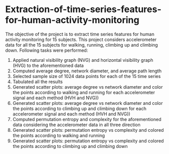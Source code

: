 # Extraction-of-time-series-features-for-human-activity-monitoring
The objective of the project is to extract time series features for human activity monitoring for 15 subjects. This project considers accelerometer data for all the 15
subjects for walking, running, climbing up and climbing down.
Following tasks were performed:
1. Applied natural visibility graph (NVG) and horizontal visibility graph (HVG) to the aforementioned data
2. Computed average degree, network diameter, and average path length
3. Selected sample size of 1024 data points for each of the 15 time series
4. Tabulated all the results
5. Generated scatter plots: average degree vs network diameter and color the points according to walking and running for each accelerometer signal and each method (HVH and NVG))
6. Generated scatter plots: average degree vs network diameter and color the points according to climbing up and climbing down for each accelerometer signal and each method (HVH and NVG))
7. Computed permutation entropy and complexity for the aforementioned data considering the accelerometer data in all three direction
8. Generated scatter plots: permutation entropy vs complexity and colored the points according to walking and running
9. Generated scatter plots: permutation entropy vs complexity and colored the points according to climbing up and climbing down
